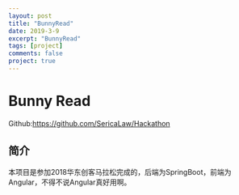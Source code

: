 ```yaml
---
layout: post
title: "BunnyRead"
date: 2019-3-9
excerpt: "BunnyRead"
tags: [project]
comments: false
project: true
---
```


# Bunny Read

Github:<https://github.com/SericaLaw/Hackathon>

## 简介

本项目是参加2018华东创客马拉松完成的，后端为SpringBoot，前端为Angular，不得不说Angular真好用啊。